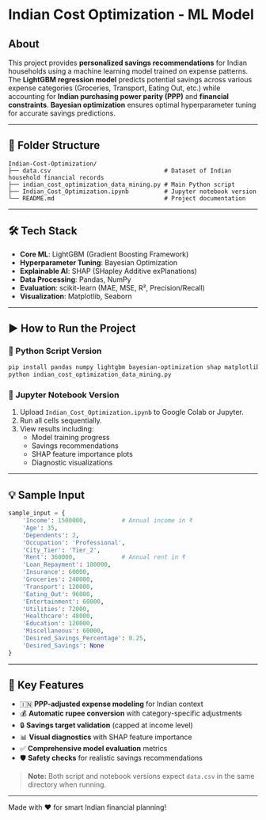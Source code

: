# Indian Cost Optimization - ML Model

## About

This project provides **personalized savings recommendations** for Indian households using a machine learning model trained on expense patterns. The **LightGBM regression model** predicts potential savings across various expense categories (Groceries, Transport, Eating Out, etc.) while accounting for **Indian purchasing power parity (PPP)** and **financial constraints**. **Bayesian optimization** ensures optimal hyperparameter tuning for accurate savings predictions.

---

## 📁 Folder Structure

```
Indian-Cost-Optimization/
├── data.csv                                # Dataset of Indian household financial records
├── indian_cost_optimization_data_mining.py # Main Python script
├── Indian_Cost_Optimization.ipynb          # Jupyter notebook version
└── README.md                               # Project documentation
```

---

## 🛠 Tech Stack

- **Core ML**: LightGBM (Gradient Boosting Framework)
- **Hyperparameter Tuning**: Bayesian Optimization
- **Explainable AI**: SHAP (SHapley Additive exPlanations)
- **Data Processing**: Pandas, NumPy
- **Evaluation**: scikit-learn (MAE, MSE, R², Precision/Recall)
- **Visualization**: Matplotlib, Seaborn

---

## ▶️ How to Run the Project

### 🐍 Python Script Version

```bash
pip install pandas numpy lightgbm bayesian-optimization shap matplotlib seaborn scikit-learn
python indian_cost_optimization_data_mining.py
```

### 📓 Jupyter Notebook Version

1. Upload `Indian_Cost_Optimization.ipynb` to Google Colab or Jupyter.
2. Run all cells sequentially.
3. View results including:
   - Model training progress
   - Savings recommendations
   - SHAP feature importance plots
   - Diagnostic visualizations

---

## 💡 Sample Input

```python
sample_input = {
    'Income': 1500000,          # Annual income in ₹
    'Age': 35,
    'Dependents': 2,
    'Occupation': 'Professional',
    'City_Tier': 'Tier_2',
    'Rent': 360000,             # Annual rent in ₹
    'Loan_Repayment': 180000,
    'Insurance': 60000,
    'Groceries': 240000,
    'Transport': 120000,
    'Eating_Out': 96000,
    'Entertainment': 60000,
    'Utilities': 72000,
    'Healthcare': 48000,
    'Education': 120000,
    'Miscellaneous': 60000,
    'Desired_Savings_Percentage': 0.25,
    'Desired_Savings': None
}
```

---

## 🚀 Key Features

- 🇮🇳 **PPP-adjusted expense modeling** for Indian context
- 💰 **Automatic rupee conversion** with category-specific adjustments
- 🔒 **Savings target validation** (capped at income level)
- 📊 **Visual diagnostics** with SHAP feature importance
- ✅ **Comprehensive model evaluation** metrics
- 🛡 **Safety checks** for realistic savings recommendations

> **Note:** Both script and notebook versions expect `data.csv` in the same directory when running.

---

Made with ❤️ for smart Indian financial planning!